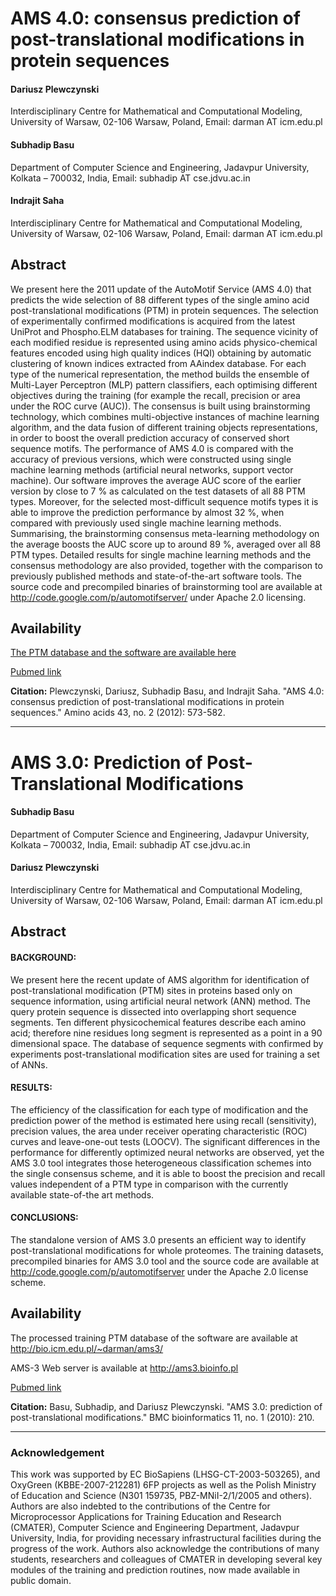 # AMS 4.0: consensus prediction of post-translational modifications in protein sequences #

#### Dariusz Plewczynski ####
Interdisciplinary Centre for Mathematical and Computational Modeling, University of Warsaw, 02-106 Warsaw, Poland, Email: darman AT icm.edu.pl

#### Subhadip Basu ####
Department of Computer Science and Engineering, Jadavpur University, Kolkata – 700032, India, Email: subhadip AT cse.jdvu.ac.in

#### Indrajit Saha ####
Interdisciplinary Centre for Mathematical and Computational Modeling, University of Warsaw, 02-106 Warsaw, Poland, Email: darman AT icm.edu.pl


## Abstract ##
We present here the 2011 update of the AutoMotif Service (AMS 4.0) that predicts the wide selection of 88 different types of the single amino acid post-translational modifications (PTM) in protein sequences. The selection of experimentally confirmed modifications is acquired from the latest UniProt and Phospho.ELM databases for training. The sequence vicinity of each modified residue is represented using amino acids physico-chemical features encoded using high quality indices (HQI) obtaining by automatic clustering of known indices extracted from AAindex database. For each type of the numerical representation, the method builds the ensemble of Multi-Layer Perceptron (MLP) pattern classifiers, each optimising different objectives during the training (for example the recall, precision or area under the ROC curve (AUC)). The consensus is built using brainstorming technology, which combines multi-objective instances of machine learning algorithm, and the data fusion of different training objects representations, in order to boost the overall prediction accuracy of conserved short sequence motifs. The performance of AMS 4.0 is compared with the accuracy of previous versions, which were constructed using single machine learning methods (artificial neural networks, support vector machine). Our software improves the average AUC score of the earlier version by close to 7 % as calculated on the test datasets of all 88 PTM types. Moreover, for the selected most-difficult sequence motifs types it is able to improve the prediction performance by almost 32 %, when compared with previously used single machine learning methods. Summarising, the brainstorming consensus meta-learning methodology on the average boosts the AUC score up to around 89 %, averaged over all 88 PTM types. Detailed results for single machine learning methods and the consensus methodology are also provided, together with the comparison to previously published methods and state-of-the-art software tools. The source code and precompiled binaries of brainstorming tool are available at http://code.google.com/p/automotifserver/ under Apache 2.0 licensing.

## Availability ##

[The PTM database and the software are available here](https://code.google.com/p/automotifserver/downloads/list)

[Pubmed link](http://www.ncbi.nlm.nih.gov/pubmed/22555647)

**Citation:**
Plewczynski, Dariusz, Subhadip Basu, and Indrajit Saha. "AMS 4.0: consensus prediction of post-translational modifications in protein sequences." Amino acids 43, no. 2 (2012): 573-582.



---


# AMS 3.0: Prediction of Post-Translational Modifications #

#### Subhadip Basu ####
Department of Computer Science and Engineering, Jadavpur University, Kolkata – 700032, India, Email: subhadip AT cse.jdvu.ac.in

#### Dariusz Plewczynski ####
Interdisciplinary Centre for Mathematical and Computational Modeling, University of Warsaw, 02-106 Warsaw, Poland, Email: darman AT icm.edu.pl


## Abstract ##
#### BACKGROUND: ####
We present here the recent update of AMS algorithm for identification of post-translational modification (PTM) sites in proteins based only on sequence information, using artificial neural network (ANN) method. The query protein sequence is dissected into overlapping short sequence segments. Ten different physicochemical features describe each amino acid; therefore nine residues long segment is represented as a point in a 90 dimensional space. The database of sequence segments with confirmed by experiments post-translational modification sites are used for training a set of ANNs.
#### RESULTS: ####
The efficiency of the classification for each type of modification and the prediction power of the method is estimated here using recall (sensitivity), precision values, the area under receiver operating characteristic (ROC) curves and leave-one-out tests (LOOCV). The significant differences in the performance for differently optimized neural networks are observed, yet the AMS 3.0 tool integrates those heterogeneous classification schemes into the single consensus scheme, and it is able to boost the precision and recall values independent of a PTM type in comparison with the currently available state-of-the art methods.
#### CONCLUSIONS: ####
The standalone version of AMS 3.0 presents an efficient way to identify post-translational modifications for whole proteomes. The training datasets, precompiled binaries for AMS 3.0 tool and the source code are available at http://code.google.com/p/automotifserver under the Apache 2.0 license scheme.

## Availability ##

The processed training PTM database of the software are available at http://bio.icm.edu.pl/~darman/ams3/

AMS-3 Web server is available at http://ams3.bioinfo.pl

[Pubmed link](http://www.ncbi.nlm.nih.gov/pubmed/20423529)

**Citation:**
Basu, Subhadip, and Dariusz Plewczynski. "AMS 3.0: prediction of post-translational modifications." BMC bioinformatics 11, no. 1 (2010): 210.



---

### Acknowledgement ###
This work was supported by EC BioSapiens (LHSG-CT-2003-503265), and OxyGreen (KBBE-2007-212281) 6FP projects as well as the Polish Ministry of Education and Science (N301 159735, PBZ-MNiI-2/1/2005 and others). Authors are also indebted to the contributions of the Centre for Microprocessor Applications for Training Education and Research (CMATER), Computer Science and Engineering Department, Jadavpur University, India, for providing necessary infrastructural facilities during the progress of the work. Authors also acknowledge the contributions of many students, researchers and colleagues of CMATER in developing several key modules of the training and prediction routines, now made available in public domain.